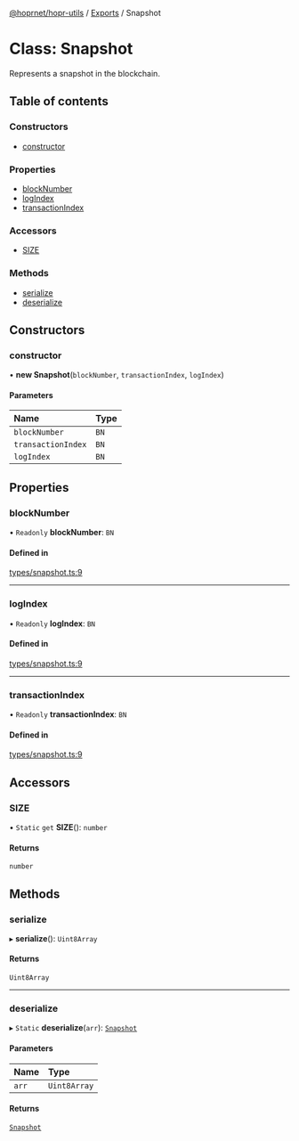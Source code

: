 [@hoprnet/hopr-utils](../README.md) / [Exports](../modules.md) / Snapshot

# Class: Snapshot

Represents a snapshot in the blockchain.

## Table of contents

### Constructors

- [constructor](Snapshot.md#constructor)

### Properties

- [blockNumber](Snapshot.md#blocknumber)
- [logIndex](Snapshot.md#logindex)
- [transactionIndex](Snapshot.md#transactionindex)

### Accessors

- [SIZE](Snapshot.md#size)

### Methods

- [serialize](Snapshot.md#serialize)
- [deserialize](Snapshot.md#deserialize)

## Constructors

### constructor

• **new Snapshot**(`blockNumber`, `transactionIndex`, `logIndex`)

#### Parameters

| Name | Type |
| :------ | :------ |
| `blockNumber` | `BN` |
| `transactionIndex` | `BN` |
| `logIndex` | `BN` |

## Properties

### blockNumber

• `Readonly` **blockNumber**: `BN`

#### Defined in

[types/snapshot.ts:9](https://github.com/nicobao/hoprnet/blob/master/packages/utils/src/types/snapshot.ts#L9)

___

### logIndex

• `Readonly` **logIndex**: `BN`

#### Defined in

[types/snapshot.ts:9](https://github.com/nicobao/hoprnet/blob/master/packages/utils/src/types/snapshot.ts#L9)

___

### transactionIndex

• `Readonly` **transactionIndex**: `BN`

#### Defined in

[types/snapshot.ts:9](https://github.com/nicobao/hoprnet/blob/master/packages/utils/src/types/snapshot.ts#L9)

## Accessors

### SIZE

• `Static` `get` **SIZE**(): `number`

#### Returns

`number`

## Methods

### serialize

▸ **serialize**(): `Uint8Array`

#### Returns

`Uint8Array`

___

### deserialize

▸ `Static` **deserialize**(`arr`): [`Snapshot`](Snapshot.md)

#### Parameters

| Name | Type |
| :------ | :------ |
| `arr` | `Uint8Array` |

#### Returns

[`Snapshot`](Snapshot.md)
